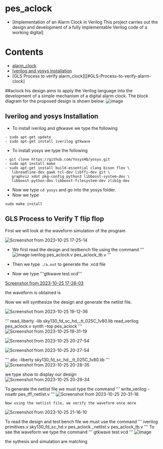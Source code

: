 
# pes_aclock
  - [Implementation of an Alarm Clock in Verilog This project carries out the design and development of a fully implementable Verilog code of a working digital]
# Contents
- [alarm_clock](#alram_clock_introduction)
 - [Iverilog and yosys installation](#iverilog-and-yosys-installation)
  - [GLS Process to verify alarm_clock][[#GLS-Process-to-verify-alarm-clock]

 
 ##aclock
 his design aims to apply the Verilog language into the
development of a simple mechanism of a digital alarm clock. The block diagram for the proposed design is shown below:
![image](https://github.com/Shrachinag/pes_alarm_clock/assets/119600435/d0b1b999-e0fd-41db-a91b-dc57ccb1f58d)

## Iverilog and yosys Installation
- To install iverilog and gtkwave we type the following
```
- sudo apt-get update
- sudo apt-get install iverilog gtkwave
```

- To install yosys we type the following
```
- git clone https://github.com/YosysHQ/yosys.git
- sudo apt install make
- sudo apt-get install build-essential clang bison flex \
   libreadline-dev gawk tcl-dev libffi-dev git \
   graphviz xdot pkg-config python3 libboost-system-dev \
   libboost-python-dev libboost-filesystem-dev zlib1g-dev
```

- Now we type ```cd yosys``` and go into the yosys folder.
- Now we type
```
sudo make install
```
## GLS Process to Verify T flip flop


First we will look at the waveform simulation of the program 

![Screenshot from 2023-10-25 17-25-14](https://github.com/Shrachinag/pes_alarm_clock/assets/119600435/9c1feff8-f0c3-41bb-8635-6c4654aff1d6)
- We first read the design and testbench file using the command
'''
![image](https://github.com/Shrachinag/pes_alarm_clock/assets/119600435/9da88444-9ae0-41ce-b134-b446e46da5cd)
iverilog pes_aclock.v pes_aclock_tb.v
'''

- Then we type ```./a.out```
 to generate the .vcd file
- Now we type
'''gtkwave test.vcd'''


[Screenshot from 2023-10-25 17-26-03](https://github.com/Shrachinag/pes_alarm_clock/assets/119600435/90cdaa7d-fa19-417b-a3f8-fa0cb366e30e)

the waveform is obtained is 


Now we will synthesize the design and generate the netlist file.

![Screenshot from 2023-10-25 19-12-36](https://github.com/Shrachinag/pes_alarm_clock/assets/119600435/02fa9693-09e8-4b6e-8393-9c2b5f5bdff3)

'''
read_liberty -lib sky130_fd_sc_hd__tt_025C_1v80.lib
read_verilog pes_aclock.v
synth -top pes_aclock
'''
![Screenshot from 2023-10-25 19-31-19](https://github.com/Shrachinag/pes_alarm_clock/assets/119600435/acc13294-3573-448f-bd28-e34e75deb53f)

![Screenshot from 2023-10-25 20-27-54](https://github.com/Shrachinag/pes_alarm_clock/assets/119600435/2b6cdac8-1580-40b0-b3c2-86e0bde7181b)

![Screenshot from 2023-10-25 20-27-54](https://github.com/Shrachinag/pes_alarm_clock/assets/119600435/8df5b320-eb67-4808-a0f0-0069eadcb9eb)

'''
abc -liberty sky130_fd_sc_hd__tt_025C_1v80.lib
'''
![Screenshot from 2023-10-25 20-28-35](https://github.com/Shrachinag/pes_alarm_clock/assets/119600435/e1aba18a-9a6f-481c-b395-db6ce4518f70)


we type show to display our design
![Screenshot from 2023-10-25 20-29-34](https://github.com/Shrachinag/pes_alarm_clock/assets/119600435/2d79e2bf-8179-4162-a6ab-5f5cdb1e693d)



To generate the netlist file we must type the command
'''
write_verilog -noattr pes_tff_netlist.v
'''
![Screenshot from 2023-10-25 20-31-16](https://github.com/Shrachinag/pes_alarm_clock/assets/119600435/571bdbe8-9c31-4cf9-8343-2a41c04a33ca)

    Now using the netlist file, we verify the waveform once more

![Screenshot from 2023-10-25 21-16-10](https://github.com/Shrachinag/pes_alarm_clock/assets/119600435/85bb7fce-3dba-4bfe-8a8a-00e31c855082)

To read the design and test bench file we must use the command
'''
iverilog primitives.v sky130_fd_sc_hd.v pes_aclock _netlist.v pes_aclock_tb.v
'''
To see the waveform we type the command
'''
gtkwave test.vcd
'''
![image](https://github.com/Shrachinag/pes_alarm_clock/assets/119600435/83412427-69b3-404f-a661-cb15d1af2b0d)


the sythesis and simulation are matching






